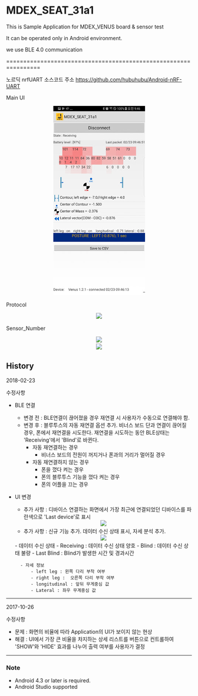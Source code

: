 ﻿# MDEX_SEAT_31a1

This is Sample Application for MDEX_VENUS board & sensor test

It can be operated only in Android environment.

we use BLE 4.0 communication

================================================================

노르딕 nrfUART 소스코드 주소
https://github.com/hubuhubu/Android-nRF-UART

Main UI 
<div align = "center">
<img src="https://github.com/Marveldex/MDEX_SEAR_31a1/blob/master/Image/UI.png" />
</div>


Protocol
<div align = "center">
<img src="https://github.com/Marveldex/MDEX_SEAR_31a1/blob/master/Image/protocol_1.png" />
</div>

Sensor_Number
<div align = "center">
<img src="https://github.com/Marveldex/MDEX_SEAR_31a1/blob/master/Image/seat_numbers.png" />
</div>

<div align = "center">
<img src="https://github.com/Marveldex/MDEX_SEAR_31a1/blob/master/Image/protocol_2.png" />
</div>


History
---------------------------------------
2018-02-23

수정사항

 
- BLE 연결
	- 변경 전 : BLE연결이 끊어졌을 경우 재연결 시 사용자가 수동으로 연결해야 함.
	- 변경 후 : 블루투스의 자동 재연결 옵션 추가. 비너스 보드 단과 연결이 끊어질 경우, 폰에서 재연결을 시도한다. 재연결을 시도하는 동안 BLE상태는 'Receiving'에서 'Blind'로 바뀐다.
		- 자동 재연결하는 경우
			- 비너스 보드의 전원이 꺼지거나 폰과의 거리가 멀어질 경우
		- 자동 재연결하지 않는 경우
			- 폰을 껐다 켜는 경우
			- 폰의 블루투스 기능을 껐다 켜는 경우
			- 폰의 어플을 끄는 경우
	
- UI 변경

	- 추가 사항 : 디바이스 연결하는 화면에서 가장 최근에 연결되었던 디바이스를 파란색으로 'Last device'로 표시
	<div align = "center">
	<img src="https://github.com/Marveldex/MDEX_SEAT_31a1/blob/master/Image/selectdevice.jpg" />
	</div>	
	                                                                      
			
	- 추가 사항 : 신규 기능 추가. 데이터 수신 상태 표시, 자세 분석 추가.
	<div align = "center">
	<img src="https://github.com/Marveldex/MDEX_SEAT_31a1/blob/master/Image/changedUI.jpg" />
	</div>
		- 데이터 수신 상태
			- Receiving : 데이터 수신 상태 양호
			- Blind : 데이터 수신 상태 불량
			- Last Blind : Blind가 발생한 시간 및 경과시간
			
		- 자세 정보
			- left leg : 왼쪽 다리 부착 여부
			- right leg :  오른쪽 다리 부착 여부
			- longitudinal : 앞뒤 무게중심 값
			- Lateral : 좌우 무계중심 값
			                                                 

	
---------------------------------------
2017-10-26

수정사항
 - 문제 : 화면의 비율에 따라 Application의 UI가 보이지 않는 현상
 - 해결 : UI에서 가장 큰 비율을 차지하는 상세 리스트를 버튼으로 컨트롤하여 'SHOW'와 'HIDE' 효과를 나누어 출력 여부를 사용자가 결정

---------------------------------------

### Note
- Android 4.3 or later is required.
- Android Studio supported 

